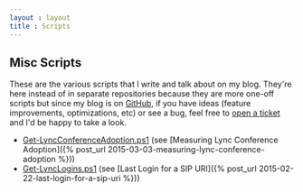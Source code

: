 ```yaml
---
layout : layout
title : Scripts
---
```


## Misc Scripts

These are the various scripts that I write and talk about on my blog. They're here instead of in separate repositories because they are more one-off scripts but since my blog is on [GitHub](https://github.com/pvaillant/pvaillant.github.io), if you have ideas (feature improvements, optimizations, etc) or see a bug, feel free to [open a ticket](https://github.com/pvaillant/pvaillant.github.io/issues/new) and I'd be happy to take a look.

 * [Get-LyncConferenceAdoption.ps1](/content/Get-LyncConferenceAdoption.ps1) (see [Measuring Lync Conference Adoption]({% post_url 2015-03-03-measuring-lync-conference-adoption %}))
 * [Get-LyncLogins.ps1](/content/Get-LyncLogins.ps1) (see [Last Login for a SIP URI]({% post_url 2015-02-22-last-login-for-a-sip-uri %}))
